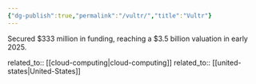 ```yaml
---
{"dg-publish":true,"permalink":"/vultr/","title":"Vultr"}
---
```



Secured $333 million in funding, reaching a $3.5 billion valuation in early 2025.

related_to:: [[cloud-computing\|cloud-computing]]
related_to:: [[united-states\|United-States]]
